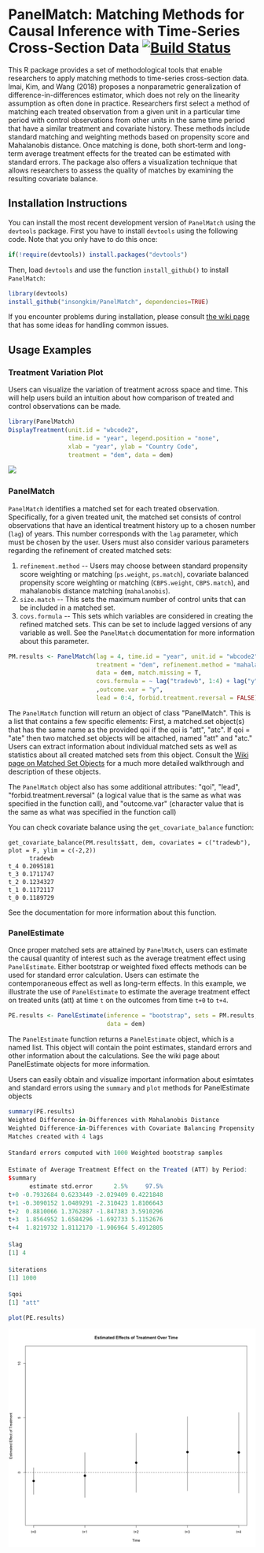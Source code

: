 # PanelMatch: Matching Methods for Causal Inference with Time-Series Cross-Section Data [![Build Status](https://travis-ci.org/insongkim/PanelMatch.svg?branch=master)](https://travis-ci.org/insongkim/PanelMatch)

This R package provides a set of methodological tools that enable
researchers to apply matching methods to time-series cross-section
data.  Imai, Kim, and Wang (2018) proposes a nonparametric
generalization of difference-in-differences estimator, which does not
rely on the linearity assumption as often done in
practice. Researchers first select a method of matching each treated
observation from a given unit in a particular time period with control
observations from other units in the same time period that have a
similar treatment and covariate history.  These methods include
standard matching and weighting methods based on propensity score and Mahalanobis distance.
Once matching is done, both short-term and long-term average treatment
effects for the treated can be estimated with standard errors. The
package also offers a visualization technique that allows researchers
to assess the quality of matches by examining the resulting covariate
balance.

Installation Instructions
-------------------------

<!-- `panelMatch` is available on CRAN and can be installed using: -->

<!-- ``` r -->
<!-- install.packages("panelMatch") -->
<!-- ``` -->

You can install the most recent development version of `PanelMatch` using the `devtools` package. First you have to install `devtools` using the following code. Note that you only have to do this once:

``` r
if(!require(devtools)) install.packages("devtools")
```

Then, load `devtools` and use the function `install_github()` to install `PanelMatch`:

``` r
library(devtools)
install_github("insongkim/PanelMatch", dependencies=TRUE)
```
If you encounter problems during installation, please consult [the wiki page](https://github.com/insongkim/PanelMatch/wiki/Installation-Troubleshooting) that has some ideas for handling common issues. 


Usage Examples
-------------------------

### Treatment Variation Plot

Users can visualize the variation of treatment across space and
time. This will help users build an intuition about how comparison of
treated and control observations can be made.

```r
library(PanelMatch)
DisplayTreatment(unit.id = "wbcode2",
                 time.id = "year", legend.position = "none",
                 xlab = "year", ylab = "Country Code",
                 treatment = "dem", data = dem)
```
![](http://web.mit.edu/insong/www/pdf/varPlot.png)

### PanelMatch

`PanelMatch` identifies a matched set for each treated
 observation. Specifically, for a given treated unit, the matched set
 consists of control observations that have an identical treatment
 history up to a chosen number (`lag`) of years. This number corresponds with the `lag` parameter, which must
 be chosen by the user. Users must also consider various parameters regarding the refinement of created matched sets:
 1) `refinement.method` -- Users may choose between standard propensity score weighting or matching (`ps.weight`, `ps.match`), covariate balanced propensity score weighting or matching (`CBPS.weight`, `CBPS.match`),  and mahalanobis distance matching (`mahalanobis`).
 2) `size.match` -- This sets the maximum number of control units that can be included in a matched set.
 3) `covs.formula` -- This sets which variables are considered in creating the refined matched sets. This can be set to include lagged versions of any variable as well. See the `PanelMatch` documentation for more information about this parameter.

``` r
PM.results <- PanelMatch(lag = 4, time.id = "year", unit.id = "wbcode2", 
                         treatment = "dem", refinement.method = "mahalanobis", 
                         data = dem, match.missing = T, 
                         covs.formula = ~ lag("tradewb", 1:4) + lag("y", 1:4), size.match = 5, qoi = "att"
                         ,outcome.var = "y",
                         lead = 0:4, forbid.treatment.reversal = FALSE)

```							
The `PanelMatch` function will return an object of class "PanelMatch". This is a list that contains a few specific elements: First, a matched.set object(s) that has the same name as the provided qoi if the qoi is "att", "atc". If qoi = "ate" then two matched.set objects will be attached, named "att" and "atc." Users can extract information about individual matched sets as well as statistics about all created matched sets from this object. Consult the [Wiki page on Matched Set Objects](https://github.com/insongkim/PanelMatch/wiki/Matched-Set-Objects) for a much more detailed walkthrough and description of these objects.

The `PanelMatch` object also has some additional attributes: "qoi", "lead", "forbid.treatment.reversal" (a logical value that is the same as what was specified in the function call), and "outcome.var" (character value that is the same as what was specified in the function call)

You can check covariate balance using the `get_covariate_balance` function:

```{r}
get_covariate_balance(PM.results$att, dem, covariates = c("tradewb"), plot = F, ylim = c(-2,2))
      tradewb
t_4 0.2095181
t_3 0.1711747
t_2 0.1234327
t_1 0.1172117
t_0 0.1189729
```
See the documentation for more information about this function.

### PanelEstimate

Once proper matched sets are attained by `PanelMatch`, users can
estimate the causal quantity of interest such as the average
treatment effect using `PanelEstimate`. Either bootstrap or weighted
fixed effects methods can be used for standard error
calculation. Users can estimate the contemporaneous effect as well as
long-term effects. In this example, we illustrate the use of
`PanelEstimate` to estimate the average treatment effect on treated units (att) at time `t` on the outcomes from time `t+0` to `t+4`.

```r
PE.results <- PanelEstimate(inference = "bootstrap", sets = PM.results, 
                            data = dem)
```

The `PanelEstimate` function returns a `PanelEstimate` object, which is a named list. This object will contain the point estimates, standard errors and other information about the calculations. See the wiki page about PanelEstimate objects for more information. 

Users can easily obtain and visualize important information about esimtates and standard errors using the `summary` and `plot` methods for PanelEstimate objects

```r
summary(PE.results)
Weighted Difference-in-Differences with Mahalanobis Distance
Weighted Difference-in-Differences with Covariate Balancing Propensity Score
Matches created with 4 lags

Standard errors computed with 1000 Weighted bootstrap samples

Estimate of Average Treatment Effect on the Treated (ATT) by Period:
$summary
      estimate std.error      2.5%     97.5%
t+0 -0.7932684 0.6233449 -2.029409 0.4221848
t+1 -0.3090152 1.0489291 -2.310423 1.8106643
t+2  0.8810066 1.3762887 -1.847383 3.5910296
t+3  1.8564952 1.6584296 -1.692733 5.1152676
t+4  1.8219732 1.8112170 -1.906964 5.4912805

$lag
[1] 4

$iterations
[1] 1000

$qoi
[1] "att"
```

```r
plot(PE.results)
```
![](https://github.com/insongkim/repo-data/blob/master/panelmatch/peplot5-2.png)
